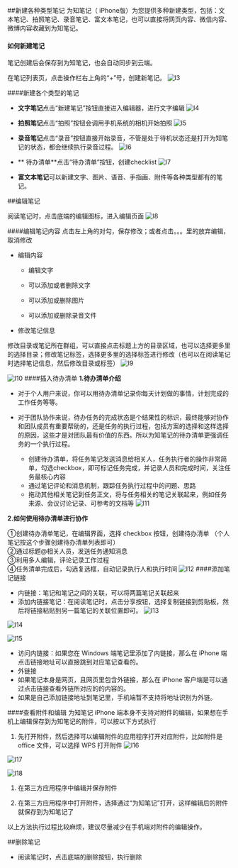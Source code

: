 ##新建各种类型笔记
为知笔记（ iPhone版）为您提供多种新建类型，包括：文本笔记、拍照笔记、录音笔记、富文本笔记，也可以直接将网页内容、微信内容、微博内容收藏到为知笔记。
#### 如何新建笔记

笔记创建后会保存到为知笔记，也会自动同步到云端。

 在笔记列表页，点击操作栏右上角的“+”号，创建新笔记。
![I3](img\I3.jpg)

####新建各个类型的笔记
+ **文字笔记**点击“新建笔记”按钮直接进入编辑器，进行文字编辑
![I4](img\I4.png)

+ **拍照笔记**点击“拍照”按钮会调用手机系统的相机开始拍照
![I5](img\I5.png)
+ **录音笔记**点击“录音”按钮直接开始录音，不管是处于待机状态还是打开为知笔记的状态，都会继续执行录音过程。
![I6](img\I6.jpg)
+ ** 待办清单**点击“待办清单”按钮，创建checklist
![I7](img\I7.png)
+ **富文本笔记**可以新建文字、图片、语音、手指画、附件等各种类型都有的笔记。



##编辑笔记

阅读笔记时，点击底端的编辑图标，进入编辑页面
![I8](img\I8.jpg)

####编辑笔记内容
点击左上角的对勾，保存修改；或者点击。。。里的放弃编辑，取消修改

+ 编辑内容

    + 编辑文字

    + 可以添加或者删除文字

    + 可以添加或删除图片

    + 可以添加或删除录音文件

+ 修改笔记信息

修改目录或笔记所在群组，可以直接点击标题上方的目录区域，也可以选择更多里的选择目录；修改笔记标签，选择更多里的选择标签进行修改（也可以在阅读笔记时选择笔记信息，然后修改目录或标签）
![I9](img\I9.jpg)

![I10](img\I10.png)
####插入待办清单
**1.待办清单介绍**
+ 对于个人用户来说，你可以用待办清单记录你每天计划做的事情，计划完成的工作任务等等。

+ 对于团队协作来说，待办任务的完成状态是个结果性的标识，最终能够对协作和团队成员有重要帮助的，还是任务的执行过程，包括方案的选择和这样选择的原因，这些才是对团队最有价值的东西。所以为知笔记的待办清单更强调任务的一个执行过程。

  + 创建待办清单，将任务笔记发送消息给相关人，任务执行者的操作非常简单，勾选checkbox，即可标记任务完成，并记录人员和完成时间，关注任务最核心内容
  + 通过笔记评论和消息机制，跟踪任务执行过程中的问题、思路
  + 拖动其他相关笔记到任务正文，将与任务相关的笔记关联起来，例如任务来源、会议讨论记录、可参考的文档等
![I11](img\I11.png)

**2.如何使用待办清单进行协作**

①创建待办清单笔记，在编辑界面，选择 checkbox 按钮，创建待办清单 （个人笔记按这个步骤创建待办清单列表即可）</br>
②通过标题@相关人员，发送任务通知消息</br>
③利用多人编辑，评论记录工作过程</br>
④任务清单完成后，勾选复选框，自动记录执行人和执行时间
![I12](img\I12.jpg)
####添加笔记链接
+ 内链接：笔记和笔记之间的关联，可以将两篇笔记关联起来
 + 添加内链接笔记：在阅读笔记时，点击分享按钮，选择复制链接到剪贴板，然后将链接粘贴到另一篇笔记的关联位置即可。
![I13](img\I13.jpg)

![I14](img\I14.jpg)

![I15](img\I15.jpg)
 + 访问内链接：如果您在 Windows 端笔记里添加了内链接，那么在 iPhone 端点击链接地址可以直接跳到对应笔记查看的。
+ 外链接
 + 如果笔记本身是网页，且网页里包含外链接，那么在 iPhone 客户端是可以通过点击链接查看外链所对应的的内容的。
 + 如果是自己添加链接地址到笔记里，手机端暂不支持将地址识别为外链。


####查看附件和编辑
为知笔记 iPhone 端本身不支持对附件的编辑，如果想在手机上编辑保存到为知笔记的附件，可以按以下方式执行

1.  先打开附件，然后选择可以编辑附件的应用程序打开对应附件，比如附件是 office 文件，可以选择 WPS  打开附件
![I16](img\I16.png)

![I17](img\I17.jpg)

![I18](img\I18.jpg)
1.  在第三方应用程序中编辑并保存附件

1.  在第三方应用程序中打开附件，选择通过“为知笔记”打开，这样编辑后的附件就保存到为知笔记了



以上方法执行过程比较麻烦，建议尽量减少在手机端对附件的编辑操作。


##删除笔记


+ 阅读笔记时，点击底端的删除按钮，执行删除
